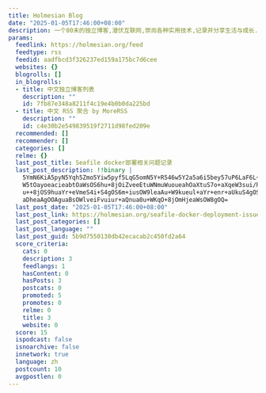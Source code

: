 ```yaml
---
title: Holmesian Blog
date: "2025-01-05T17:46:00+08:00"
description: 一个80末的独立博客,潜伏互联网,崇尚各种实用技术,记录并分享生活与成长.
params:
  feedlink: https://holmesian.org/feed
  feedtype: rss
  feedid: aadfbcd3f326237ed159a175bc7d6cee
  websites: {}
  blogrolls: []
  in_blogrolls:
  - title: 中文独立博客列表
    description: ""
    id: 7fb87e348a8211f4c19e4b0b0da225bd
  - title: 中文 RSS 聚合 by MoreRSS
    description: ""
    id: c4e30b2e549839519f2711d98fed209e
  recommended: []
  recommender: []
  categories: []
  relme: {}
  last_post_title: Seafile docker部署相关问题记录
  last_post_description: !!binary |
    5YmN6KiA5pyN5Yqh5Zmo5Yiw5pyf5LqG5omN5Y+R546w5Y2a5a6i5bey57uP6LaF6L+HMu
    W5tOayoeacieabtOaWsOS6hu+8jOiZveeEtuWNmuWuoueahOaXtuS7o+aXqeW3sui/h+WO
    u++8jOS9huaYr+eVmeS4i+S4gOS6m+iusOW9leaAu+W9kueul+aYr+enr+aUkuS4gOS6m+
    aDheaAgOOAguaBsOWlveiFvuiur+aQnua0u+WKqO+8jOmHjeaWsOW8gOQ=
  last_post_date: "2025-01-05T17:46:00+08:00"
  last_post_link: https://holmesian.org/seafile-docker-deployment-issues
  last_post_categories: []
  last_post_language: ""
  last_post_guid: 5b9d7550130db42ecacab2c450fd2a64
  score_criteria:
    cats: 0
    description: 3
    feedlangs: 1
    hasContent: 0
    hasPosts: 3
    postcats: 0
    promoted: 5
    promotes: 0
    relme: 0
    title: 3
    website: 0
  score: 15
  ispodcast: false
  isnoarchive: false
  innetwork: true
  language: zh
  postcount: 10
  avgpostlen: 0
---
```

